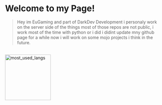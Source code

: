 <h1>Welcome to my Page!</h1>

<blockquote> Hey im EuGaming and part of DarkDev Development i personaly work on the server side of the things most of those repos are not public, i work most of the time with python or i did i didint update mny github page for a while now i will work on some mojo projects i think in the future.</blockquote>

<br>
  <img src="https://github-readme-stats.vercel.app/api/top-langs/?username=satanaelcode&layout=compact&langs_count=4&bg_color=ffffff00&text_color=a742f5&count_private=false&hide_border=false" height="150" alt="most_used_langs">

</br>

